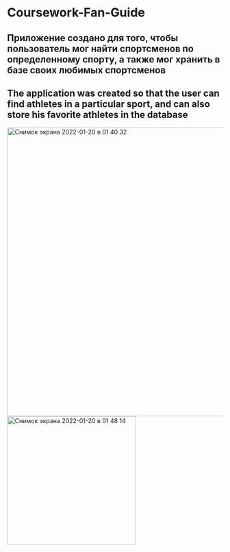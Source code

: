 # Coursework-Fan-Guide
## Приложение создано для того, чтобы пользователь мог найти спортсменов по определенному спорту, а также мог хранить в базе своих любимых спортсменов

## The application was created so that the user can find athletes in a particular sport, and can also store his favorite athletes in the database

<img width="674" alt="Снимок экрана 2022-01-20 в 01 40 32" src="https://user-images.githubusercontent.com/99130444/199115281-de3aed81-2268-489a-acee-56cf83a73b93.png">

<img width="300" alt="Снимок экрана 2022-01-20 в 01 48 14" src="https://user-images.githubusercontent.com/99130444/199115321-d943da2e-c296-4984-a160-f06bd4639438.png">

